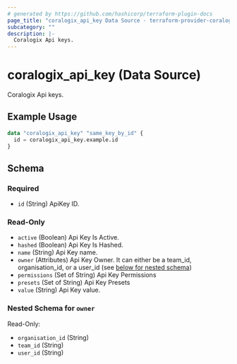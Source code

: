 ```yaml
---
# generated by https://github.com/hashicorp/terraform-plugin-docs
page_title: "coralogix_api_key Data Source - terraform-provider-coralogix"
subcategory: ""
description: |-
  Coralogix Api keys.
---
```


# coralogix_api_key (Data Source)

Coralogix Api keys.

## Example Usage

```terraform
data "coralogix_api_key" "same_key_by_id" {
  id = coralogix_api_key.example.id
}
```

<!-- schema generated by tfplugindocs -->
## Schema

### Required

- `id` (String) ApiKey ID.

### Read-Only

- `active` (Boolean) Api Key Is Active.
- `hashed` (Boolean) Api Key Is Hashed.
- `name` (String) Api Key name.
- `owner` (Attributes) Api Key Owner. It can either be a team_id, organisation_id, or a user_id (see [below for nested schema](#nestedatt--owner))
- `permissions` (Set of String) Api Key Permissions
- `presets` (Set of String) Api Key Presets
- `value` (String) Api Key value.

<a id="nestedatt--owner"></a>
### Nested Schema for `owner`

Read-Only:

- `organisation_id` (String)
- `team_id` (String)
- `user_id` (String)
